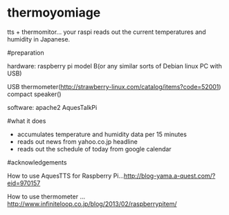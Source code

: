 thermoyomiage
=============

tts + thermomitor... your raspi reads out the current temperatures and humidity in Japanese.


#preparation

hardware:
raspberry pi model B(or any similar sorts of Debian linux PC with USB)

USB thermometer(http://strawberry-linux.com/catalog/items?code=52001)
compact speaker()

software:
apache2
AquesTalkPi


#what it does
* accumulates temperature and humidity data per 15 minutes
* reads out news from yahoo.co.jp headline
* reads out the schedule of today from google calendar


#acknowledgements

How to use AquesTTS for Raspberry Pi...http://blog-yama.a-quest.com/?eid=970157

How to use thermometer ... http://www.infiniteloop.co.jp/blog/2013/02/raspberrypitem/
